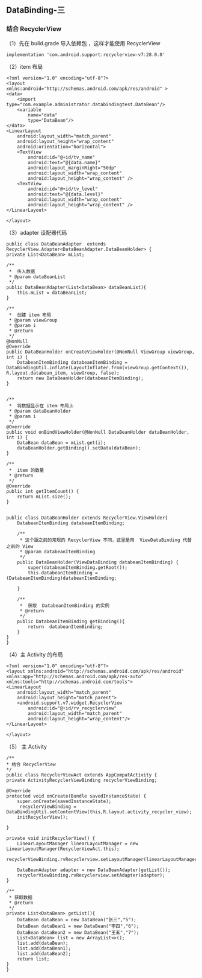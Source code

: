## DataBinding-三  
### 结合 RecyclerView    
（1）先在 build.grade 导入依赖包 ，这样才能使用 RecyclerView 
  
 	implementation 'com.android.support:recyclerview-v7:28.0.0'  
（2）item 布局   
  
  
	<?xml version="1.0" encoding="utf-8"?>
	<layout
    xmlns:android="http://schemas.android.com/apk/res/android" >
    <data>
        <import type="com.example.administrator.databindingtest.DataBean"/>
        <variable
            name="data"
            type="DataBean"/>
    </data>
    <LinearLayout
        android:layout_width="match_parent"
        android:layout_height="wrap_content"
        android:orientation="horizontal">
        <TextView
            android:id="@+id/tv_name"
            android:text="@{data.name}"
            android:layout_marginRight="50dp"
            android:layout_width="wrap_content"
            android:layout_height="wrap_content" />
        <TextView
            android:id="@+id/tv_level"
            android:text="@{data.level}"
            android:layout_width="wrap_content"
            android:layout_height="wrap_content" />
    </LinearLayout>

	</layout>  

（3）adapter 设配器代码  

	  
	public class DataBeanAdapter  extends RecyclerView.Adapter<DataBeanAdapter.DataBeanHolder> {
    private List<DataBean> mList;

    /**
     *  传入数据
     * @param dataBeanList
     */
    public DataBeanAdapter(List<DataBean> dataBeanList){
        this.mList = dataBeanList;
    }

    /**
     *  创建 item 布局
     * @param viewGroup
     * @param i
     * @return
     */
    @NonNull
    @Override
    public DataBeanHolder onCreateViewHolder(@NonNull ViewGroup viewGroup, int i) {
        DatabeanItemBinding databeanItemBinding = DataBindingUtil.inflate(LayoutInflater.from(viewGroup.getContext()), R.layout.databean_item, viewGroup, false);
        return new DataBeanHolder(databeanItemBinding);
    }


    /**
     *  将数据显示在 item 布局上
     * @param dataBeanHolder
     * @param i
     */
    @Override
    public void onBindViewHolder(@NonNull DataBeanHolder dataBeanHolder, int i) {
        DataBean dataBean = mList.get(i);
        dataBeanHolder.getBinding().setData(dataBean);
    }

    /**
     *  item 的数量
     * @return
     */
    @Override
    public int getItemCount() {
        return mList.size();
    }


    public class DataBeanHolder extends RecyclerView.ViewHolder{
        DatabeanItemBinding databeanItemBinding;

        /**
         * 这个跟之前的常规的 RecyclerView 不同，这里是用  ViewDataBinding 代替 之前的 View
         * @param databeanItemBinding
         */
        public DataBeanHolder(ViewDataBinding databeanItemBinding) {
            super(databeanItemBinding.getRoot());
            this.databeanItemBinding = (DatabeanItemBinding)databeanItemBinding;

        }

        /**
         *  获取  DatabeanItemBinding 的实例
         * @return
         */
        public DatabeanItemBinding getBinding(){
            return  databeanItemBinding;
        }
    }
	}  

（4）主 Activity 的布局  

  
	<?xml version="1.0" encoding="utf-8"?>
	<layout xmlns:android="http://schemas.android.com/apk/res/android"
    xmlns:app="http://schemas.android.com/apk/res-auto"
    xmlns:tools="http://schemas.android.com/tools">
    <LinearLayout
        android:layout_width="match_parent"
        android:layout_height="match_parent">
        <android.support.v7.widget.RecyclerView
            android:id="@+id/rv_recyclerview"
            android:layout_width="match_parent"
            android:layout_height="wrap_content"/>
    </LinearLayout>

	</layout>  

（5） 主 Activity   
  
	  
	/**
 	* 结合 RecyclerView
 	*/
	public class RecyclerViewAct extends AppCompatActivity {
    private ActivityRecyclerViewBinding recyclerViewBinding;

    @Override
    protected void onCreate(Bundle savedInstanceState) {
        super.onCreate(savedInstanceState);
         recyclerViewBinding = DataBindingUtil.setContentView(this,R.layout.activity_recycler_view);
        initRecyclerView();

    }

    private void initRecyclerView() {
        LinearLayoutManager linearLayoutManager = new LinearLayoutManager(RecyclerViewAct.this);
        recyclerViewBinding.rvRecyclerview.setLayoutManager(linearLayoutManager);

        DataBeanAdapter adapter = new DataBeanAdapter(getList());
        recyclerViewBinding.rvRecyclerview.setAdapter(adapter);
    }

    /**
     * 获取数据
     * @return
     */
    private List<DataBean> getList(){
        DataBean dataBean = new DataBean("张三","5");
        DataBean dataBean1 = new DataBean("李四","6");
        DataBean dataBean2 = new DataBean("王五","7");
        List<DataBean> list = new ArrayList<>();
        list.add(dataBean);
        list.add(dataBean1);
        list.add(dataBean2);
        return list;
    }
	}



